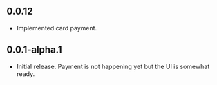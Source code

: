 ## 0.0.12

* Implemented card payment.

## 0.0.1-alpha.1

* Initial release. Payment is not happening yet but the UI is somewhat
  ready.
